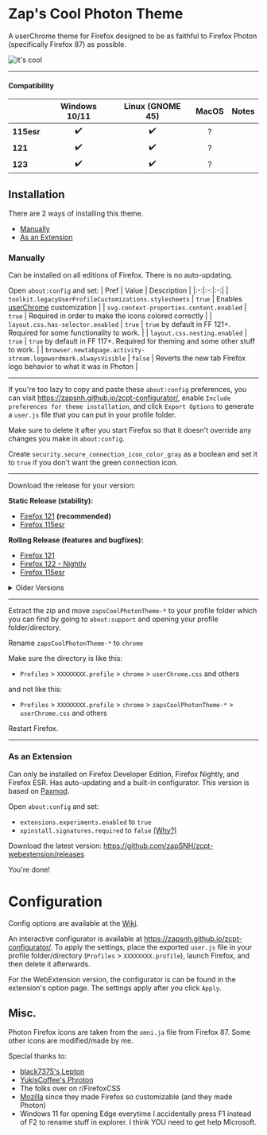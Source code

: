 # Zap's Cool Photon Theme
A userChrome theme for Firefox designed to be as faithful to Firefox Photon (specifically Firefox 87) as possible.

![it's cool](https://github.com/zapSNH/zapsCoolPhotonTheme/assets/134786889/5b0dbcc3-78f2-497e-a949-39f0fdfa63cf)
____

#### Compatibility
| | Windows 10/11 | Linux (GNOME 45) | MacOS | Notes |
|-|:-:|:-:|:-:|:-:|
| **115esr** | ✔️ | ✔️ | ? | |
| **121** | ✔️ | ✔️ | ? | |
| **123** | ✔️ | ✔️ | ? | |

## Installation
There are 2 ways of installing this theme.
* [Manually](#manually)
* [As an Extension](#as-an-extension)

### Manually
Can be installed on all editions of Firefox. There is no auto-updating.

Open `about:config` and set:
| Pref | Value | Description |
|:-:|:-:|:-:|
| `toolkit.legacyUserProfileCustomizations.stylesheets` | `true` | Enables [userChrome](https://www.userchrome.org/) customization |
| `svg.context-properties.content.enabled` | `true` | Required in order to make the icons colored correctly |
| `layout.css.has-selector.enabled` | `true` | `true` by default in FF 121+. Required for some functionality to work. |
| `layout.css.nesting.enabled` | `true` | `true` by default in FF 117+. Required for theming and some other stuff to work. |
| `browser.newtabpage.activity-stream.logowordmark.alwaysVisible` | `false` | Reverts the new tab Firefox logo behavior to what it was in Photon |
____
If you're too lazy to copy and paste these `about:config` preferences, you can visit https://zapsnh.github.io/zcpt-configurator/, enable `Include preferences for theme installation`, and click `Export Options` to generate a `user.js` file that you can put in your profile folder.

Make sure to delete it after you start Firefox so that it doesn't override any changes you make in `about:config`.

Create `security.secure_connection_icon_color_gray` as a boolean and set it to `true` if you don't want the green connection icon.
____

Download the release for your version:

__Static Release (stability):__
* [Firefox 121](https://github.com/zapSNH/zapsCoolPhotonTheme/releases/tag/v121) **(recommended)**
* [Firefox 115esr](https://github.com/zapSNH/zapsCoolPhotonTheme/archive/refs/tags/v121-v2.zip)

__Rolling Release (features and bugfixes):__
* [Firefox 121](https://github.com/zapSNH/zapsCoolPhotonTheme/archive/refs/heads/main.zip)
* [Firefox 122 - Nightly](https://github.com/zapSNH/zapsCoolPhotonTheme/archive/refs/heads/nightly.zip)
* [Firefox 115esr](https://github.com/zapSNH/zapsCoolPhotonTheme/archive/refs/heads/115esr.zip)

<details>
	<summary>Older Versions</summary>

* [Firefox 99](https://github.com/zapSNH/zapsCoolPhotonTheme/archive/refs/heads/archive-v99.zip)
* [Firefox 116 - 119](https://github.com/zapSNH/zapsCoolPhotonTheme/archive/refs/heads/119.zip)
* [Other Versions (FF 120+)](https://github.com/zapSNH/zapsCoolPhotonTheme/releases)
</details>

____

Extract the zip and move `zapsCoolPhotonTheme-*` to your profile folder which you can find by going to `about:support` and opening your profile folder/directory.

Rename `zapsCoolPhotonTheme-*` to `chrome`

Make sure the directory is like this:
* `Profiles` > `XXXXXXXX.profile` > `chrome` > `userChrome.css` and others

and not like this:
* `Profiles` > `XXXXXXXX.profile` > `chrome` > `zapsCoolPhotonTheme-*` > `userChrome.css` and others

Restart Firefox.

____

### As an Extension
Can only be installed on Firefox Developer Edition, Firefox Nightly, and Firefox ESR. Has auto-updating and a built-in configurator.
This version is based on [Paxmod](https://github.com/numirias/paxmod).

Open `about:config` and set:
* `extensions.experiments.enabled` to `true`
* `xpinstall.signatures.required` to `false` [(Why?)](https://github.com/numirias/paxmod#why-cant-i-install-paxmod-as-a-verified-extension-through-mozilla)

Download the latest version: https://github.com/zapSNH/zcpt-webextension/releases

You're done!

# Configuration
Config options are available at the [Wiki](https://github.com/zapSNH/zapsCoolPhotonTheme/wiki/Config-Options).

An interactive configurator is available at https://zapsnh.github.io/zcpt-configurator/. To apply the settings, place the exported `user.js` file in your profile folder/directory (`Profiles` > `XXXXXXXX.profile`), launch Firefox, and then delete it afterwards.

For the WebExtension version, the configurator is can be found in the extension's option page. The settings apply after you click `Apply`.

## Misc.
Photon Firefox icons are taken from the `omni.ja` file from Firefox 87.
Some other icons are modified/made by me.

Special thanks to:
- [black7375's Lepton](https://github.com/black7375/Firefox-UI-Fix)
- [YukisCoffee's Phroton](https://github.com/YukisCoffee/phroton/)
- The folks over on r/FirefoxCSS
- [Mozilla](https://www.mozilla.org/) since they made Firefox so customizable (and they made Photon)
- Windows 11 for opening Edge everytime I accidentally press F1 instead of F2 to rename stuff in explorer. I think YOU need to get help Microsoft.
